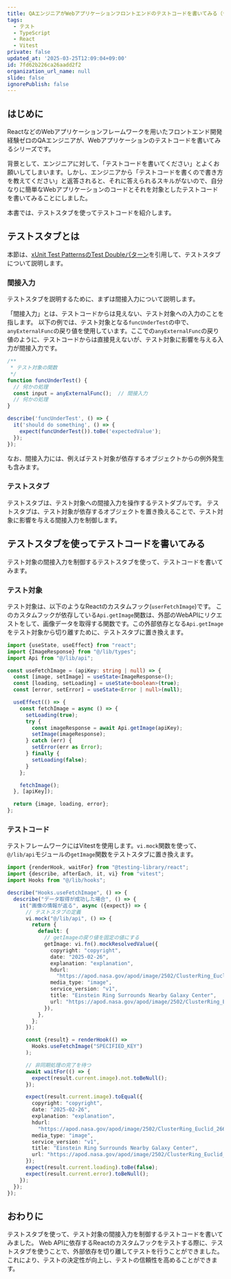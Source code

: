 ```yaml
---
title: QAエンジニアがWebアプリケーションフロントエンドのテストコードを書いてみる（テストスタブ編）
tags:
  - テスト
  - TypeScript
  - React
  - Vitest
private: false
updated_at: '2025-03-25T12:09:04+09:00'
id: 7fd62b226ca26aadd2f2
organization_url_name: null
slide: false
ignorePublish: false
---
```

## はじめに

ReactなどのWebアプリケーションフレームワークを用いたフロントエンド開発経験ゼロのQAエンジニアが、Webアプリケーションのテストコードを書いてみるシリーズです。

背景として、エンジニアに対して、「テストコードを書いてください」とよくお願いしてしまいます。しかし、エンジニアから「テストコードを書くので書き方を教えてください」と返答されると、それに答えられるスキルがないので、自分なりに簡単なWebアプリケーションのコードとそれを対象としたテストコードを書いてみることにしました。

本書では、テストスタブを使ってテストコードを紹介します。

## テストスタブとは

本節は、[xUnit Test PatternsのTest Doubleパターン](https://goyoki.hatenablog.com/entry/20120301/1330608789)を引用して、テストスタブについて説明します。

### 間接入力

テストスタブを説明するために、まずは間接入力について説明します。

「間接入力」とは、テストコードからは見えない、テスト対象への入力のことを指します。
以下の例では、テスト対象となる`funcUnderTest`の中で、`anyExternalFunc`の戻り値を使用しています。ここでの`anyExternalFunc`の戻り値のように、テストコードからは直接見えないが、テスト対象に影響を与える入力が間接入力です。

```javascript
/**
 * テスト対象の関数
 */
function funcUnderTest() {
  // 何かの処理
  const input = anyExternalFunc();  // 間接入力
  // 何かの処理
}

describe('funcUnderTest', () => {
  it('should do something', () => {
    expect(funcUnderTest()).toBe('expectedValue');
  });
});
```

なお、間接入力には、例えばテスト対象が依存するオブジェクトからの例外発生も含みます。

### テストスタブ

テストスタブは、テスト対象への間接入力を操作するテストダブルです。
テストスタブは、テスト対象が依存するオブジェクトを置き換えることで、テスト対象に影響を与える間接入力を制御します。

## テストスタブを使ってテストコードを書いてみる

テスト対象の間接入力を制御するテストスタブを使って、テストコードを書いてみます。

### テスト対象

テスト対象は、以下のようなReactのカスタムフック(`userFetchImage`)です。
このカスタムフックが依存している`Api.getImage`関数は、外部のWebAPIにリクエストをして、画像データを取得する関数です。この外部依存となる`Api.getImage`をテスト対象から切り離すために、テストスタブに置き換えます。

```typescript
import {useState, useEffect} from "react";
import {ImageResponse} from "@/lib/types";
import Api from "@/lib/api";

const useFetchImage = (apiKey: string | null) => {
  const [image, setImage] = useState<ImageResponse>();
  const [loading, setLoading] = useState<boolean>(true);
  const [error, setError] = useState<Error | null>(null);

  useEffect(() => {
    const fetchImage = async () => {
      setLoading(true);
      try {
        const imageResponse = await Api.getImage(apiKey);
        setImage(imageResponse);
      } catch (err) {
        setError(err as Error);
      } finally {
        setLoading(false);
      }
    };

    fetchImage();
  }, [apiKey]);

  return {image, loading, error};
};
```

### テストコード

テストフレームワークにはVitestを使用します。`vi.mock`関数を使って、`@/lib/api`モジュールの`getImage`関数をテストスタブに置き換えます。

```typescript
import {renderHook, waitFor} from "@testing-library/react";
import {describe, afterEach, it, vi} from "vitest";
import Hooks from "@/lib/hooks";

describe("Hooks.useFetchImage", () => {
  describe("データ取得が成功した場合", () => {
    it("画像の情報が返る", async ({expect}) => {
      // テストスタブの定義
      vi.mock("@/lib/api", () => {
        return {
          default: {
            // getImageの戻り値を固定の値にする
            getImage: vi.fn().mockResolvedValue({
              copyright: "copyright",
              date: "2025-02-26",
              explanation: "explanation",
              hdurl:
                "https://apod.nasa.gov/apod/image/2502/ClusterRing_Euclid_2665.jpg",
              media_type: "image",
              service_version: "v1",
              title: "Einstein Ring Surrounds Nearby Galaxy Center",
              url: "https://apod.nasa.gov/apod/image/2502/ClusterRing_Euclid_960.jpg",
            }),
          },
        };
      });

      const {result} = renderHook(() =>
        Hooks.useFetchImage("SPECIFIED_KEY")
      );

      // 非同期処理の完了を待つ
      await waitFor(() => {
        expect(result.current.image).not.toBeNull();
      });

      expect(result.current.image).toEqual({
        copyright: "copyright",
        date: "2025-02-26",
        explanation: "explanation",
        hdurl:
          "https://apod.nasa.gov/apod/image/2502/ClusterRing_Euclid_2665.jpg",
        media_type: "image",
        service_version: "v1",
        title: "Einstein Ring Surrounds Nearby Galaxy Center",
        url: "https://apod.nasa.gov/apod/image/2502/ClusterRing_Euclid_960.jpg",
      });
      expect(result.current.loading).toBe(false);
      expect(result.current.error).toBeNull();
    });
  });
});
```

## おわりに

テストスタブを使って、テスト対象の間接入力を制御するテストコードを書いてみました。
Web APIに依存するReactのカスタムフックをテストする際に、テストスタブを使うことで、外部依存を切り離してテストを行うことができました。
これにより、テストの決定性が向上し、テストの信頼性を高めることができます。


<!-- zenn article id: b7b0f63b2d5ae3 -->
